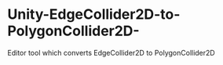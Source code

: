 # Unity-EdgeCollider2D-to-PolygonCollider2D-
Editor tool which converts EdgeCollider2D to PolygonCollider2D 
